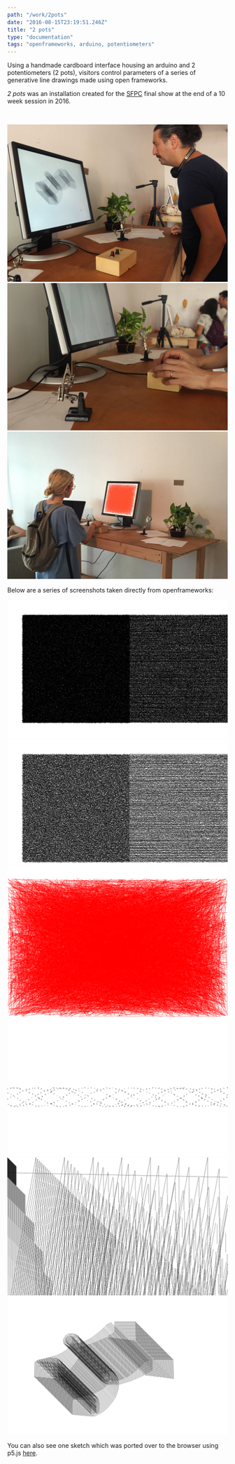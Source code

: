 ```yaml
---
path: "/work/2pots"
date: "2016-08-15T23:19:51.246Z"
title: "2 pots"
type: "documentation"
tags: "openframeworks, arduino, potentiometers"
---
```


Using a handmade cardboard interface housing an arduino and 2 potentiometers (2 pots), visitors control parameters
of a series of generative line drawings made using open frameworks.
          
_2 pots_ was an installation created for the <a href="http://sfpc.io">SFPC</a> final show at the end of
a 10 week session in 2016.

<br/>  

![2pots](img/2pots-cover.jpg)
![hands](img/hands.jpg)
![red](img/red.png)

Below are a series of screenshots taken directly from openframeworks:

![noise_dark](img/noise_dark.png)
![noise_medium](img/noise_medium.png)
![red_full](img/red_full.png)
![spiral](img/spiral.png)
![glitch](img/glitch.png)
![object](img/object.png)
    
You can also see one sketch which was ported over to the browser using p5.js <a href="http://mhfowler.github.io/westbeth-processing/sketches/veragrowth/vera.html">here</a>.
